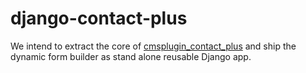 django-contact-plus
===================

We intend to extract the core of [cmsplugin_contact_plus](https://github.com/arteria/cmsplugin-contact-plus) and ship the dynamic form builder as stand alone reusable Django app.	

